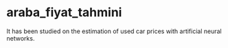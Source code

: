 # araba_fiyat_tahmini

It has been studied on the estimation of used car prices with artificial neural networks.

